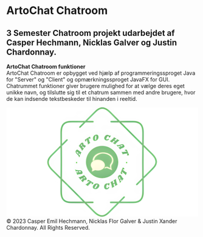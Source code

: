 # ArtoChat Chatroom
## 3 Semester Chatroom projekt udarbejdet af Casper Hechmann, Nicklas Galver og Justin Chardonnay.

**ArtoChat Chatroom funktioner** <br />
ArtoChat Chatroom er opbygget ved hjælp af programmeringssproget Java for "Server" og "Client" og opmærkningssproget JavaFX for GUI. <br />
Chatrummet funktioner giver brugere mulighed for at vælge deres eget unikke navn, og tilslutte sig til et chatrum sammen med andre brugere, hvor de kan indsende tekstbeskeder til hinanden i reeltid. <br />


![alt text](src/main/resources/com/example/chatroom/Pictures/artochat.png)
© 2023 Casper Emil Hechmann, Nicklas Flor Galver & Justin Xander Chardonnay. All Rights Reserved.
